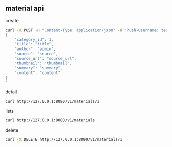 ## material api

create

```bash
curl -X POST -H "Content-Type: application/json" -H "Push-Username: test" -H "Push-Token: 123456" http://127.0.0.1:8080/v1/materials -d '
{
    "category_id": 1,
    "title": "title",
    "author": "admin",
    "source": "source",
    "source_url": "source_url",
    "thumbnail": "thumbnail",
    "summary": "summary",
    "content": "content"
}
'
```


detail

```bash
curl http://127.0.0.1:8080/v1/materials/1
```


lists

```bash
curl http://127.0.0.1:8080/v1/materials
```

delete

```bash
curl -X DELETE http://127.0.0.1:8080/v1/materials/1
```